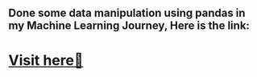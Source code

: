 ## Done some data manipulation using pandas in my Machine Learning Journey, Here is the link:

# [Visit here🚀 ](https://github.com/paudelsamir/LearningUtsav-30DaysOfMachineLearning/tree/main/Day%2003%20-%20Data%20Handling%20With%20Pandas)
